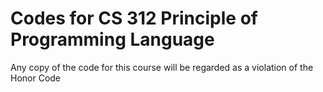 # Codes for CS 312 Principle of Programming Language

Any copy of the code for this course will be regarded as a violation of the Honor Code
